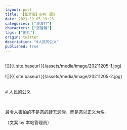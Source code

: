 ```yaml
---
layout: post
title: 【张哲瀚】审判（图）
date: 2021-12-05 19:23
categories: ["浪浪钉"]
characters: ["张哲瀚"]
tags: ["图片"]
origin: twitter
description: "#人民的公义"
published: true
---
```


<br>
![]({{ site.baseurl }}/assets/media/image/20211205-1.jpg)
<br><br>
![]({{ site.baseurl }}/assets/media/image/20211205-2.jpg)
<br><br>

\# 人民的公义

<br>

最令人害怕的不是恶的肆无忌惮，而是恶以正义为名。

（文案 by 本站管理员）
